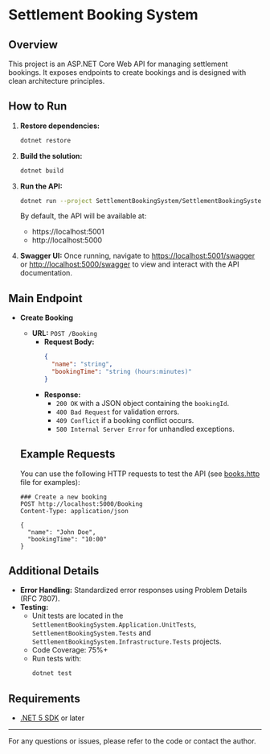 # Settlement Booking System

## Overview

This project is an ASP.NET Core Web API for managing settlement bookings. It exposes endpoints to create bookings and is designed with clean architecture principles.

## How to Run

1. **Restore dependencies:**
   ```sh
   dotnet restore
   ```
2. **Build the solution:**
   ```sh
   dotnet build
   ```
3. **Run the API:**

   ```sh
   dotnet run --project SettlementBookingSystem/SettlementBookingSystem.csproj
   ```

   By default, the API will be available at:

   - https://localhost:5001
   - http://localhost:5000

4. **Swagger UI:**
   Once running, navigate to [https://localhost:5001/swagger](https://localhost:5001/swagger) or [http://localhost:5000/swagger](http://localhost:5000/swagger) to view and interact with the API documentation.

## Main Endpoint

- **Create Booking**

  - **URL:** `POST /Booking`
    - **Request Body:**
      ```json
      {
        "name": "string",
        "bookingTime": "string (hours:minutes)"
      }
      ```
    - **Response:**
      - `200 OK` with a JSON object containing the `bookingId`.
      - `400 Bad Request` for validation errors.
      - `409 Conflict` if a booking conflict occurs.
      - `500 Internal Server Error` for unhandled exceptions.

  ## Example Requests

  You can use the following HTTP requests to test the API (see [books.http](/books.http) file for examples):

  ```http
  ### Create a new booking
  POST http://localhost:5000/Booking
  Content-Type: application/json

  {
    "name": "John Doe",
    "bookingTime": "10:00"
  }
  ```

## Additional Details

- **Error Handling:** Standardized error responses using Problem Details (RFC 7807).
- **Testing:**
  - Unit tests are located in the `SettlementBookingSystem.Application.UnitTests`, `SettlementBookingSystem.Tests` and `SettlementBookingSystem.Infrastructure.Tests` projects.
  - Code Coverage: 75%+
  - Run tests with:
    ```sh
    dotnet test
    ```

## Requirements

- [.NET 5 SDK](https://dotnet.microsoft.com/download/dotnet/5.0) or later

---

For any questions or issues, please refer to the code or contact the author.
